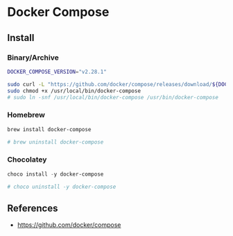 # Docker Compose

## Install

### Binary/Archive

```bash
DOCKER_COMPOSE_VERSION="v2.28.1"

sudo curl -L "https://github.com/docker/compose/releases/download/${DOCKER_COMPOSE_VERSION}/docker-compose-$(uname -s)-$(uname -m)" -o /usr/local/bin/docker-compose
sudo chmod +x /usr/local/bin/docker-compose
# sudo ln -snf /usr/local/bin/docker-compose /usr/bin/docker-compose
```

### Homebrew

```sh
brew install docker-compose

# brew uninstall docker-compose
```

### Chocolatey

```ps1
choco install -y docker-compose

# choco uninstall -y docker-compose
```

## References

- https://github.com/docker/compose

